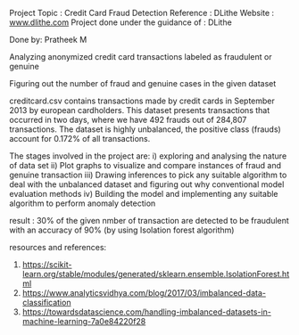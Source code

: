 Project Topic : Credit Card Fraud Detection Reference : DLithe
Website : www.dlithe.com Project done under the guidance of : DLithe

Done by: Pratheek M

Analyzing anonymized credit card transactions labeled as fraudulent or genuine

Figuring out the number of fraud and genuine cases in the given dataset

creditcard.csv contains transactions made by credit cards in September 2013 by european cardholders. This dataset presents transactions that occurred in two days, where we have 492 frauds out of 284,807 transactions. The dataset is highly unbalanced, the positive class (frauds) account for 0.172% of all transactions.

The stages involved in the project are:
i)   exploring  and analysing the nature of data set 
ii)  Plot graphs to visualize and compare instances of fraud and genuine transaction
iii) Drawing inferences to pick any suitable algorithm to deal with the unbalanced dataset
     and figuring  out why conventional model evaluation methods
iv)  Building the model and implementing  any suitable algorithm to perform
     anomaly detection

 result : 30% of the given nmber of transaction are detected to be fraudulent with an accuracy of 90% (by using Isolation forest algorithm)
 
 resources and references:
1) https://scikit-learn.org/stable/modules/generated/sklearn.ensemble.IsolationForest.html
2) https://www.analyticsvidhya.com/blog/2017/03/imbalanced-data-classification
3) https://towardsdatascience.com/handling-imbalanced-datasets-in-machine-learning-7a0e84220f28
